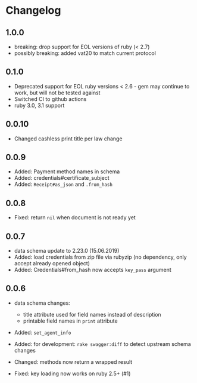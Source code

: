 # Changelog

## 1.0.0

- breaking: drop support for EOL versions of ruby (< 2.7)
- possibly breaking: added vat20 to match current protocol

## 0.1.0

- Deprecated support for EOL ruby versions < 2.6 - gem may continue to work, but will not be tested against
- Switched CI to github actions
- ruby 3.0, 3.1 support

## 0.0.10
- Changed cashless print title per law change

## 0.0.9

- Added: Payment method names in schema
- Added: credentials#certificate_subject
- Added: `Receipt#as_json` and `.from_hash`

## 0.0.8

- Fixed: return `nil` when document is not ready yet

## 0.0.7

- data schema update to 2.23.0 (15.06.2019)
- Added: load credentials from zip file via rubyzip (no dependency, only accept already opened object)
- Added: Credentials#from_hash now accepts `key_pass` argument

## 0.0.6

- data schema changes:
  - title attribute used for field names instead of description
  - printable field names in `print` attribute

- Added: `set_agent_info`
- Added: for development: `rake swagger:diff` to detect upstream schema changes
- Changed: methods now return a wrapped result
- Fixed: key loading now works on ruby 2.5+ (#1)

